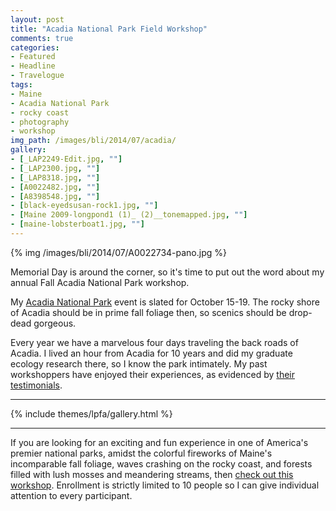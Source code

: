 ```yaml
---
layout: post
title: "Acadia National Park Field Workshop"
comments: true
categories:
- Featured
- Headline
- Travelogue
tags:
- Maine	
- Acadia National Park
- rocky coast
- photography
- workshop
img_path: /images/bli/2014/07/acadia/
gallery:
- [_LAP2249-Edit.jpg, ""]
- [_LAP2300.jpg, ""]
- [_LAP8318.jpg, ""]
- [A0022482.jpg, ""]
- [A8398548.jpg, ""]
- [black-eyedsusan-rock1.jpg, ""]
- [Maine 2009-longpond1 (1)_ (2)__tonemapped.jpg, ""]
- [maine-lobsterboat1.jpg, ""]
---
```


{% img /images/bli/2014/07/A0022734-pano.jpg %}

Memorial Day is around the corner, so it's time to put out the word about my annual Fall Acadia National Park workshop. 

<!--more-->

My [Acadia National Park](http://www.lesterpickerphoto.com/workshops/upcoming-workshops.html) event is slated for October 15-19. The rocky shore of Acadia should be in prime fall foliage then, so scenics should be drop-dead gorgeous. 

Every year we have a marvelous four days traveling the back roads of Acadia. I lived an hour from Acadia for 10 years and did my graduate ecology research there, so I know the park intimately. My past workshoppers have enjoyed their experiences, as evidenced by [their testimonials](http://www.lesterpickerphoto.com/workshops/past-workshop.html). 

---

{% include themes/lpfa/gallery.html %}

---

If you are looking for an exciting and fun experience in one of America's premier national parks, amidst the colorful fireworks of Maine's incomparable fall foliage, waves crashing on the rocky coast, and forests filled with lush mosses and meandering streams, then [check out this workshop](http://www.lesterpickerphoto.com/workshops/upcoming-workshops.html). Enrollment is strictly limited to 10 people so I can give individual attention to every participant. 

 
